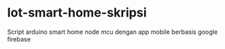 # Iot-smart-home-skripsi
Script arduino smart home node mcu dengan app mobile berbasis google firebase
